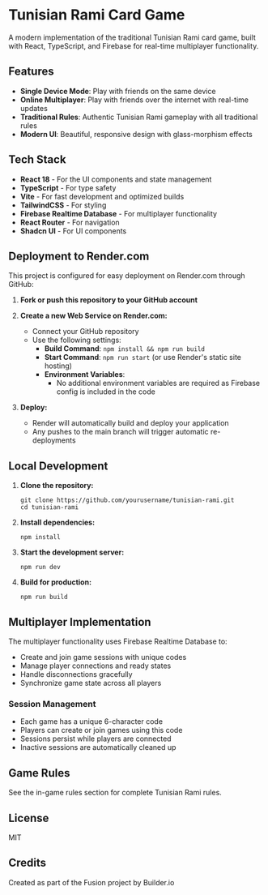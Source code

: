 # Tunisian Rami Card Game

A modern implementation of the traditional Tunisian Rami card game, built with React, TypeScript, and Firebase for real-time multiplayer functionality.

## Features

- **Single Device Mode**: Play with friends on the same device
- **Online Multiplayer**: Play with friends over the internet with real-time updates
- **Traditional Rules**: Authentic Tunisian Rami gameplay with all traditional rules
- **Modern UI**: Beautiful, responsive design with glass-morphism effects

## Tech Stack

- **React 18** - For the UI components and state management
- **TypeScript** - For type safety
- **Vite** - For fast development and optimized builds
- **TailwindCSS** - For styling
- **Firebase Realtime Database** - For multiplayer functionality
- **React Router** - For navigation
- **Shadcn UI** - For UI components

## Deployment to Render.com

This project is configured for easy deployment on Render.com through GitHub:

1. **Fork or push this repository to your GitHub account**

2. **Create a new Web Service on Render.com:**

   - Connect your GitHub repository
   - Use the following settings:
     - **Build Command**: `npm install && npm run build`
     - **Start Command**: `npm run start` (or use Render's static site hosting)
     - **Environment Variables**:
       - No additional environment variables are required as Firebase config is included in the code

3. **Deploy:**
   - Render will automatically build and deploy your application
   - Any pushes to the main branch will trigger automatic re-deployments

## Local Development

1. **Clone the repository:**

   ```
   git clone https://github.com/yourusername/tunisian-rami.git
   cd tunisian-rami
   ```

2. **Install dependencies:**

   ```
   npm install
   ```

3. **Start the development server:**

   ```
   npm run dev
   ```

4. **Build for production:**
   ```
   npm run build
   ```

## Multiplayer Implementation

The multiplayer functionality uses Firebase Realtime Database to:

- Create and join game sessions with unique codes
- Manage player connections and ready states
- Handle disconnections gracefully
- Synchronize game state across all players

### Session Management

- Each game has a unique 6-character code
- Players can create or join games using this code
- Sessions persist while players are connected
- Inactive sessions are automatically cleaned up

## Game Rules

See the in-game rules section for complete Tunisian Rami rules.

## License

MIT

## Credits

Created as part of the Fusion project by Builder.io
